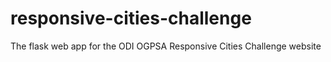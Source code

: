# responsive-cities-challenge
The flask web app for the ODI OGPSA Responsive Cities Challenge website
